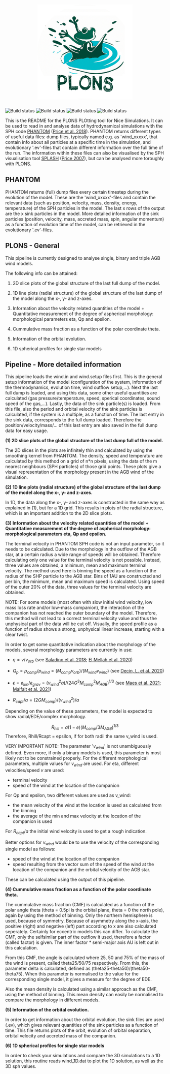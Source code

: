 
<h1 align="center">
<img src="https://raw.githubusercontent.com/Ensor-code/plons/main/plons.png" width="300">
</h1>

![Build status](https://github.com/Ensor-code/plons/actions/workflows/build-and-test.yaml/badge.svg)
![Build status](https://github.com/Ensor-code/plons/actions/workflows/upload-to-pypi.yaml/badge.svg)
![Build status](https://github.com/Ensor-code/plons/actions/workflows/upload-to-anaconda.yaml/badge.svg)
![Build status](https://readthedocs.org/projects/plons/badge/?version=latest)


This is the README for the PLONS PLOtting tool for Nice Simulations. It can be used to read in and analyse
data of hydrodynamical simulations with the SPH code [PHANTOM](https://phantomsph.bitbucket.io/)
([Price et al. 2018](https://ui.adsabs.harvard.edu/abs/2018PASA...35...31P/abstract)). PHANTOM returns
different types of useful data files: dump files, typically named e.g. as 'wind_xxxxx', that contain info
about all particles at a specific time in the simulation, and evolutionary '.ev'-files that contain 
different information over the full time of the run. The information within these files can also be 
visualised by the SPH visualisation tool [SPLASH](https://users.monash.edu.au/~dprice/splash/) ([Price 2007](https://adsabs.harvard.edu/abs/2007PASA...24..159P)), but can be analysed more toroughly with PLONS.


PHANTOM
-------

PHANTOM returns (full) dump files every certain timestep during the evolution of the
model. These are the 'wind_xxxxx'-files and contain the relevant data (such as position, velocity,
mass, density, energy, temperature) of the SPH particles in the model. The last x rows of
the output are the x sink particles in the model. More detailed information of the sink
particles (position, velocity, mass, accreted mass, spin, angular momentum) as a function of
evolution time of the model, can be retrieved in the evolutionary '.ev'-files.

PLONS - General
------------------

This pipeline is currently designed to analyse single, binary and triple AGB wind models.

The following info can be attained:

1. 2D slice plots of the global structure of the last full dump of the model.

2. 1D line plots (radial structure) of the global structure of the last dump of the model along the x-, y- and z-axes.

3. Information about the velocity related quantities of the model + Quantitative measurement of the degree of aspherical morphology: morphological parameters eta, Qp and epsilon.

4. Cummulative mass fraction as a function of the polar coordinate theta.

5. Information of the orbital evolution.

6. 1D spherical profiles for single star models



Pipeline - More detailed information
------------------------------------

This pipeline loads the wind.in and wind.setup files first. This is the general setup information
of the model (configuration of the system, information of the thermodynamics, evolution time, wind
outflow setup,...). Next the last full dump is loaded, and using this data, some other useful
quantities are calculated (gas pressure/temperature, speed, sperical coordinates, sound speed of
the gas,...).  Lastly, the data of the sink particle(s) is loaded. From this file, also the period
and orbital velocity of the sink particles is calculated, if the system is a multiple, as a function of
time. The last entry in the sink data, corresponds to the full dump loaded. Therefore the
position/velocity/mass/... of this last entry are also saved in the full dump data for easy usage.


<b>(1) 2D slice plots of the global structure of the last dump full of the model.</b>

The 2D slices in the plots are infinitely thin and calculated by using the smoothing kernel from
PHANTOM. The density, speed and temperature are calculated by this method on a grid of n*n
pixels, using the data of the m nearest neighbours (SPH particles) of those grid points. These
plots give a visual representation of the morphology present in the AGB wind of the simulation.


<b>(2) 1D line plots (radial structure) of the global structure of the last dump of the model along the x-, y- and z-axes.</b>

In 1D, the data along the x-, y- and z-axes is constructed in the same way as explained in (1),
but for a 1D grid. This results in plots of the radial structure, which is an important addition
to the 2D slice plots.


<b>(3) Information about the velocity related quantities of the model + Quantitative measurement of the degree of aspherical morphology: morphological parameters eta, Qp and epsilon.</b>

The terminal velocity in PHANTOM SPH code is not an input parameter, so it needs to be calculated.
Due to the morphology in the outflow of the AGB star, at a certain radius a wide range of speeds
will be obtained. Therefore calculating only one value for the terminal velocity is not possible.
Instead, three values are obtained, a minimum, mean and maximum terminal velocity. The method used
here is binning the speed as a function of the radius of the SHP particle to the AGB star. Bins of
1AU are constructed and per bin, the minimum, mean and maximum speed is calculated. Using speed of
the outer 20% of the data, three values for the terminal velocity are obtained.

NOTE: For some models (most often with slow initial wind velocity, low mass loss rate and/or low-mass
companion), the interaction of the companion has not reached the outer boundary of the model. Therefore,
this method will not lead to a correct terminal velocity value and thus the unphysical part of the data
will be cut off. Visually, the speed profile as a function of radius shows a strong, unphysical linear
increase, starting with a clear twist.


In order to get some quantitative indication about the morphology of the models, several morphology
parameters are currently in use:

- $\eta = v/v_{orb}$ (see [Saladino et al. 2018](https://ui.adsabs.harvard.edu/abs/2018A%26A...618A..50S/abstract); [El Mellah et al. 2020](https://ui.adsabs.harvard.edu/abs/2020A%26A...637A..91E/abstract))

- $Q_p = p_{comp}/p_{wind} = (M_{comp} v_{orb}) / (M_{wind} v_{wind})$
    (see [Decin, L. et al. 2020](https://ui.adsabs.harvard.edu/abs/2020Sci...369.1497D/abstract))
- $\epsilon = e_{kin}/e_{grav} = (v_{wind}^2 a)/(24 G^3 M_{comp}^2 M_{AGB})^{1/3}$ (see [Maes et al. 2021](https://ui.adsabs.harvard.edu/abs/2021A%26A...652A..51M/abstract); [Malfait et al. 2021](https://ui.adsabs.harvard.edu/abs/2021A%26A...653A..25M/abstract))
- $R_{capt}/a = (2 G M_{comp})/(v_{wind}^2)/a$

Depending on the value of these parameters, the model is expected to show radial/EDE/complex morphology.

$$R_{hill} = a(1-e)(M_{comp}/ 3M_{AGB})^{1/3}$$
Therefore, Rhill/Rcapt = epsilon, if for both radii the same v_wind is used.

VERY IMPORTANT NOTE:
The parameter '$v_{wind}$' is not unambiguously defined. Even more, if only a binary models is used,
this parameter is most likely not to be constrained properly. For the different morphological parameters,
multiple values for $v_{wind}$ are used.
For eta, different velocities/speed $v$ are used:
- terminal velocity
- speed of the wind at the location of the companion

For Qp and epsilon, two different values are used as v_wind:
- the mean velocity of the wind at the location is used as calculated from the binning
- the average of the min and max velocity at the location of the companion is used

For $R_{capt}/a$ the initial wind velocity is used to get a rough indication.

Better options for $v_{wind}$ would be to use the velocity of the corresponding single model as follows:
- speed of the wind at the location of the companion
- speed resulting from the vector sum of the speed of the wind at the location of the companion
    and the orbital velocity of the AGB star.

These can be calculated using the output of this pipeline.


<b>(4) Cummulative mass fraction as a function of the polar coordinate theta.</b>

The cummulative mass fraction (CMF) is calculated as a function of the polar angle theta (theta = 0.5pi
is the orbital plane, theta = 0 the north pole), again by using the method of binning. Only the northern
hemisphere is used, because of symmetry. Because of asymmetry along the x-axis, the positive (right)
and negative (left) part according to x are also calculated seperately. Certainly for eccentric models
this can differ. To calculate the CMF, only the selfsimilar part of the outflow it used, therefore a
factor (called factor) is given. The inner factor * semi-major axis AU is left out in this calculation.

From this CMF, the angle is calculated where 25, 50 and 75% of the mass of the wind is present, called
theta25/50/75 respectively. From this, the parameter delta is calculated, defined as
(theta25-theta50)/(theta50-theta75). When this parameter is normalised to the value for the corresponding
single model, it gives a measure for the degree of EDE.

Also the mean density is calculated using a similar approach as the CMF, using the method of binning.
This mean density can easily be normalised to compare the morphology in different models.

<b>(5) Information of the orbital evolution.</b>

In order to get information about the orbital evolution, the sink files are used (.ev), which gives
relevant quantities of the sink particles as a function of time. This file returns plots of the orbit,
evolution of orbital separation, orbital velocity and accreted mass of the companion.


<b>(6) 1D spherical profiles for single star models</b>

In order to check your simulations and compare the 3D simulations to a 1D solution, this routine reads wind_1D.dat to plot the 1D solution, as well as the 3D sph values.


